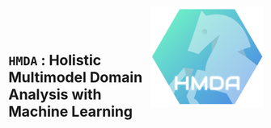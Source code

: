 
<a href="https://github.com/haghish/HMDA"><img src='man/figures/HMDA.png' align="right" height="200" /></a>
<br><br><br>

**`HMDA`** : Holistic Multimodel Domain Analysis with Machine Learning
================================================================





